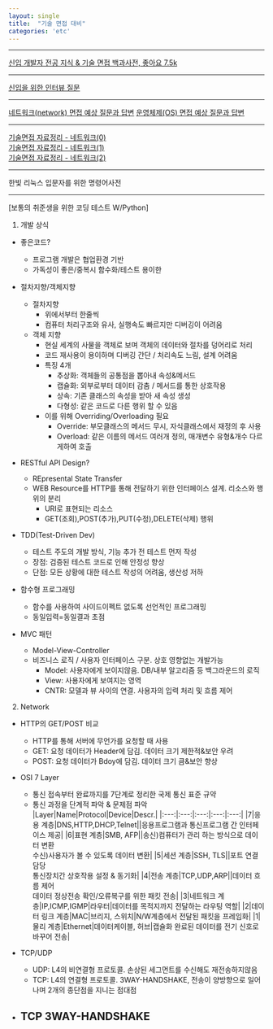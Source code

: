 ```yaml
---
layout: single
title:  "기술 면접 대비"
categories: 'etc'
---
```


---

[신입 개발자 전공 지식 & 기술 면접 백과사전, 좋아요 7.5k](https://gyoogle.dev/blog/)

---

[신입을 위한 인터뷰 질문](https://github.com/JaeYeopHan/Interview_Question_for_Beginner)

---

[네트워크(network) 면접 예상 질문과 답변](https://hyonee.tistory.com/136)
[운영체제(OS) 면접 예상 질문과 답변](https://hyonee.tistory.com/95?category=913823)

---

[기술면접 자료정리 - 네트워크(0)](https://mytutorials.tistory.com/34?category=866462)   
[기술면접 자료정리 - 네트워크(1)](https://mytutorials.tistory.com/51?category=866462)   
[기술면접 자료정리 - 네트워크(2)](https://mytutorials.tistory.com/52?category=866462)   

---

한빛 리눅스 입문자를 위한 명령어사전

---

[보통의 취준생을 위한 코딩 테스트 W/Python]

1. 개발 상식
- 좋은코드?
    - 프로그램 개발은 협업환경 기반
    - 가독성이 좋은/중복시 함수화/테스트 용이한

- 절차지향/객체지향
    - 절차지향
        - 위에서부터 한줄씩
        - 컴퓨터 처리구조와 유사, 실행속도 빠르지만 디버깅이 어려움
    - 객체 지향
        - 현실 세계의 사물을 객체로 보며 객체의 데이터와 절차를 덩어리로 처리
        - 코드 재사용이 용이하며 디버깅 간단 / 처리속도 느림, 설계 어려움
        - 특징 4개
            - 추상화: 객체들의 공통점을 뽑아내 속성&메서드
            - 캡슐화: 외부로부터 데이터 감춤 / 메서드를 통한 상호작용
            - 상속: 기존 클래스의 속성을 받아 새 속성 생성
            - 다형성: 같은 코드로 다른 행위 할 수 있음
        - 이를 위해 Overriding/Overloading 필요
            - Override: 부모클래스의 메서드 무시, 자식클래스에서 재정의 후 사용
            - Overload: 같은 이름의 메서드 여러개 정의, 매개변수 유형&개수 다르게하여 호출

- RESTful API Design?
    - REpresental State Transfer
    - WEB Resource를 HTTP를 통해 전달하기 위한 인터페이스 설계. 리소스와 행위의 분리
        - URI로 표현되는 리소스
        - GET(조회),POST(추가),PUT(수정),DELETE(삭제) 행위

- TDD(Test-Driven Dev)
    - 테스트 주도의 개발 방식, 기능 추가 전 테스트 먼저 작성
    - 장점: 검증된 테스트 코드로 인해 안정성 향상
    - 단점: 모든 상황에 대한 테스트 작성의 어려움, 생산성 저하

- 함수형 프로그래밍
    - 함수를 사용하여 사이드이펙트 없도록 선언적인 프로그래밍
    - 동일입력=동일결과 초점

- MVC 패턴
    - Model-View-Controller
    - 비즈니스 로직 / 사용자 인터페이스 구분. 상호 영향없는 개발가능
        - Model: 사용자에게 보이지않음. DB/내부 알고리즘 등 백그라운드의 로직
        - View: 사용자에게 보여지는 영역
        - CNTR: 모델과 뷰 사이의 연결. 사용자의 입력 처리 및 흐름 제어

2. Network

- HTTP의 GET/POST 비교
    - HTTP를 통해 서버에 무언가를 요청할 때 사용
    - GET: 요청 데이터가 Header에 담김. 데이터 크기 제한적&보안 우려
    - POST: 요청 데이터가 Bdoy에 담김. 데이터 크기 큼&보안 향상

- OSI 7 Layer
    - 통신 접속부터 완료까지를 7단계로 정리한 국제 통신 표준 규약
    - 통신 과정을 단계적 파악 & 문제점 파악
    |Layer|Name|Protocol|Device|Descr.|
    |:---:|:---:|:---:|:---:|:---:|
    |7|응용 계층|DNS,HTTP,DHCP,Telnet||응용프로그램과 통신프로그램 간 인터페이스 제공|
    |6|표현 계층|SMB, AFP||송신)컴퓨터가 관리 하는 방식으로 데이터 변환<br>수신)사용자가 볼 수 있도록 데이터 변환|
    |5|세션 계층|SSH, TLS||포트 연결 담당<br>통신장치간 상호작용 설정 & 동기화|
    |4|전송 계층|TCP,UDP,ARP||데이터 흐름 제어<br>데이터 정상전송 확인/오류복구를 위한 패킷 전송|
    |3|네트워크 계층|IP,ICMP,IGMP|라우터|데이터를 목적지까지 전달하는 라우팅 역할|
    |2|데이터 링크 계층|MAC|브리지, 스위치|N/W계층에서 전달된 패킷을 프레임화|
    |1|물리 계층|Ethernet|데이터케이블, 허브|캡슐화 완료된 데이터를 전기 신호로 바꾸어 전송|

- TCP/UDP
    - UDP: L4의 비연결형 프로토콜. 손상된 세그먼트를 수신해도 재전송하지않음
    - TCP: L4의 연결형 프로토콜. 3WAY-HANDSHAKE, 전송이 양방향으로 일어나며 2개의 종단점을 지니는 점대점

- TCP 3WAY-HANDSHAKE
    - 